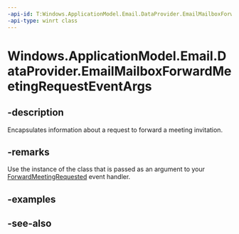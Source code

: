 ----api-id: T:Windows.ApplicationModel.Email.DataProvider.EmailMailboxForwardMeetingRequestEventArgs
-api-type: winrt class
---<!-- Class syntax.public class EmailMailboxForwardMeetingRequestEventArgs : Windows.ApplicationModel.Email.DataProvider.IEmailMailboxForwardMeetingRequestEventArgs--># Windows.ApplicationModel.Email.DataProvider.EmailMailboxForwardMeetingRequestEventArgs## -descriptionEncapsulates information about a request to forward a meeting invitation.## -remarksUse the instance of the class that is passed as an argument to your [ForwardMeetingRequested](emaildataproviderconnection_forwardmeetingrequested.md) event handler.## -examples## -see-also